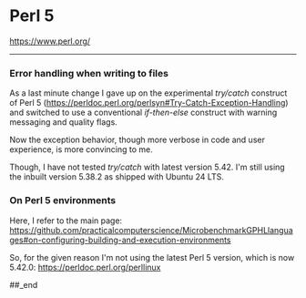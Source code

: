 # Perl 5

https://www.perl.org/

---

### Error handling when writing to files

As a last minute change I gave up on the experimental _try/catch_ construct of Perl 5 (https://perldoc.perl.org/perlsyn#Try-Catch-Exception-Handling) and switched to use a conventional _if-then-else_ construct with warning messaging and quality flags.

Now the exception behavior, though more verbose in code and user experience, is more convincing to me.

Though, I have not tested _try/catch_ with latest version 5.42. I'm still using the inbuilt version 5.38.2 as shipped with Ubuntu 24 LTS.

### On Perl 5 environments

Here, I refer to the main page: https://github.com/practicalcomputerscience/MicrobenchmarkGPHLlanguages#on-configuring-building-and-execution-environments

So, for the given reason I'm not using the latest Perl 5 version, which is now 5.42.0: https://perldoc.perl.org/perllinux

##_end
